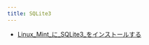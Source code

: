 ```yaml
---
title: SQLite3
---
```



- [Linux_Mint_に_SQLite3_をインストールする](/d/2022/04/29/Linux_Mint_に_SQLite3_をインストールする.md)




